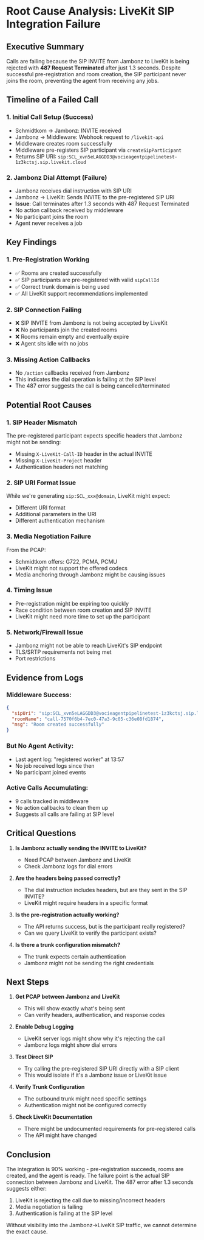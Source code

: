 # Root Cause Analysis: LiveKit SIP Integration Failure

## Executive Summary
Calls are failing because the SIP INVITE from Jambonz to LiveKit is being rejected with **487 Request Terminated** after just 1.3 seconds. Despite successful pre-registration and room creation, the SIP participant never joins the room, preventing the agent from receiving any jobs.

## Timeline of a Failed Call

### 1. **Initial Call Setup (Success)**
- Schmidtkom → Jambonz: INVITE received
- Jambonz → Middleware: Webhook request to `/livekit-api`
- Middleware creates room successfully
- Middleware pre-registers SIP participant via `createSipParticipant`
- Returns SIP URI: `sip:SCL_xvn5eLAGGDD3@vocieagentpipelinetest-1z3kctsj.sip.livekit.cloud`

### 2. **Jambonz Dial Attempt (Failure)**
- Jambonz receives dial instruction with SIP URI
- Jambonz → LiveKit: Sends INVITE to the pre-registered SIP URI
- **Issue**: Call terminates after 1.3 seconds with 487 Request Terminated
- No action callback received by middleware
- No participant joins the room
- Agent never receives a job

## Key Findings

### 1. **Pre-Registration Working**
- ✅ Rooms are created successfully
- ✅ SIP participants are pre-registered with valid `sipCallId`
- ✅ Correct trunk domain is being used
- ✅ All LiveKit support recommendations implemented

### 2. **SIP Connection Failing**
- ❌ SIP INVITE from Jambonz is not being accepted by LiveKit
- ❌ No participants join the created rooms
- ❌ Rooms remain empty and eventually expire
- ❌ Agent sits idle with no jobs

### 3. **Missing Action Callbacks**
- No `/action` callbacks received from Jambonz
- This indicates the dial operation is failing at the SIP level
- The 487 error suggests the call is being cancelled/terminated

## Potential Root Causes

### 1. **SIP Header Mismatch**
The pre-registered participant expects specific headers that Jambonz might not be sending:
- Missing `X-LiveKit-Call-ID` header in the actual INVITE
- Missing `X-LiveKit-Project` header
- Authentication headers not matching

### 2. **SIP URI Format Issue**
While we're generating `sip:SCL_xxx@domain`, LiveKit might expect:
- Different URI format
- Additional parameters in the URI
- Different authentication mechanism

### 3. **Media Negotiation Failure**
From the PCAP:
- Schmidtkom offers: G722, PCMA, PCMU
- LiveKit might not support the offered codecs
- Media anchoring through Jambonz might be causing issues

### 4. **Timing Issue**
- Pre-registration might be expiring too quickly
- Race condition between room creation and SIP INVITE
- LiveKit might need more time to set up the participant

### 5. **Network/Firewall Issue**
- Jambonz might not be able to reach LiveKit's SIP endpoint
- TLS/SRTP requirements not being met
- Port restrictions

## Evidence from Logs

### Middleware Success:
```json
{
  "sipUri": "sip:SCL_xvn5eLAGGDD3@vocieagentpipelinetest-1z3kctsj.sip.livekit.cloud",
  "roomName": "call-7570f6b4-7ec0-47a3-9c05-c36e08fd1874",
  "msg": "Room created successfully"
}
```

### But No Agent Activity:
- Last agent log: "registered worker" at 13:57
- No job received logs since then
- No participant joined events

### Active Calls Accumulating:
- 9 calls tracked in middleware
- No action callbacks to clean them up
- Suggests all calls are failing at SIP level

## Critical Questions

1. **Is Jambonz actually sending the INVITE to LiveKit?**
   - Need PCAP between Jambonz and LiveKit
   - Check Jambonz logs for dial errors

2. **Are the headers being passed correctly?**
   - The dial instruction includes headers, but are they sent in the SIP INVITE?
   - LiveKit might require headers in a specific format

3. **Is the pre-registration actually working?**
   - The API returns success, but is the participant really registered?
   - Can we query LiveKit to verify the participant exists?

4. **Is there a trunk configuration mismatch?**
   - The trunk expects certain authentication
   - Jambonz might not be sending the right credentials

## Next Steps

1. **Get PCAP between Jambonz and LiveKit**
   - This will show exactly what's being sent
   - Can verify headers, authentication, and response codes

2. **Enable Debug Logging**
   - LiveKit server logs might show why it's rejecting the call
   - Jambonz logs might show dial errors

3. **Test Direct SIP**
   - Try calling the pre-registered SIP URI directly with a SIP client
   - This would isolate if it's a Jambonz issue or LiveKit issue

4. **Verify Trunk Configuration**
   - The outbound trunk might need specific settings
   - Authentication might not be configured correctly

5. **Check LiveKit Documentation**
   - There might be undocumented requirements for pre-registered calls
   - The API might have changed

## Conclusion

The integration is 90% working - pre-registration succeeds, rooms are created, and the agent is ready. The failure point is the actual SIP connection between Jambonz and LiveKit. The 487 error after 1.3 seconds suggests either:
1. LiveKit is rejecting the call due to missing/incorrect headers
2. Media negotiation is failing
3. Authentication is failing at the SIP level

Without visibility into the Jambonz→LiveKit SIP traffic, we cannot determine the exact cause. 
